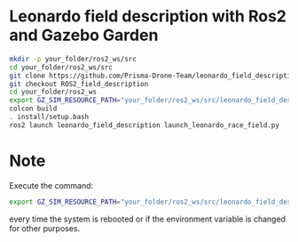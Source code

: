 # Leonardo field description with Ros2 and Gazebo Garden

```sh
mkdir -p your_folder/ros2_ws/src
cd your_folder/ros2_ws/src
git clone https://github.com/Prisma-Drone-Team/leonardo_field_description.git
git checkout ROS2_field_description
cd your_folder/ros2_ws
export GZ_SIM_RESOURCE_PATH="your_folder/ros2_ws/src/leonardo_field_description/models"
colcon build
. install/setup.bash
ros2 launch leonardo_field_description launch_leonardo_race_field.py
```
# Note
Execute the command:
```sh
export GZ_SIM_RESOURCE_PATH="your_folder/ros2_ws/src/leonardo_field_description/models"
```
every time the system is rebooted or if the environment variable is changed for other purposes.
